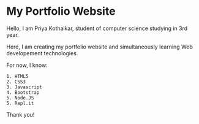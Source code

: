 # My Portfolio Website

Hello,
I am Priya Kothalkar, student of computer science studying in 3rd year.

Here, I am creating my portfolio website and  simultaneously learning Web developement technologies.

For now, I know:

    1. HTML5
    2. CSS3
    3. Javascript
    4. Bootstrap
    5. Node.JS
    5. Repl.it

Thank you!